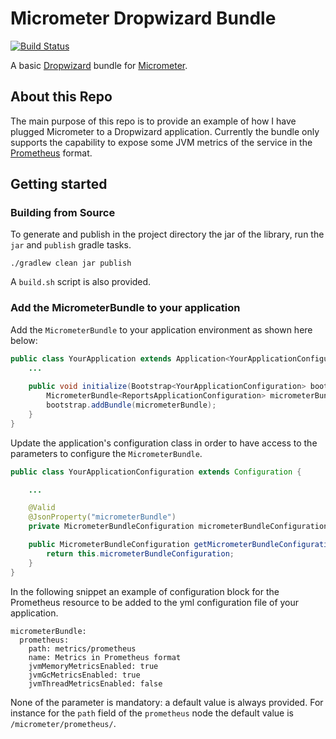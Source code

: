 # Micrometer Dropwizard Bundle
[![Build Status](https://travis-ci.org/nicolagiacchetta/micrometer-dropwizard-bundle.svg?branch=master)](https://travis-ci.org/nicolagiacchetta/micrometer-dropwizard-bundle)

A basic [Dropwizard](https://www.dropwizard.io/) bundle for [Micrometer](https://micrometer.io/). 

## About this Repo
The main purpose of this repo is to provide an example of how I have plugged Micrometer to a Dropwizard application. Currently the bundle only supports the capability to expose some JVM metrics of the service in the [Prometheus](https://prometheus.io/) format.  

## Getting started
### Building from Source
To generate and publish in the project directory the jar of the library, run the `jar` and `publish` gradle tasks.


```
./gradlew clean jar publish
```

A `build.sh` script is also provided.


### Add the MicrometerBundle to your application
Add the `MicrometerBundle` to your application environment as shown here below:

```Java
public class YourApplication extends Application<YourApplicationConfiguration> {
    ...
    
    public void initialize(Bootstrap<YourApplicationConfiguration> bootstrap) {
        MicrometerBundle<ReportsApplicationConfiguration> micrometerBundle = new MicrometerBundle<>(YourApplicationConfiguration::getMicrometerBundleConfiguration);
        bootstrap.addBundle(micrometerBundle);
    }
}
```

Update the application's configuration class in order to have access to the parameters to configure the `MicrometerBundle`.

```Java
public class YourApplicationConfiguration extends Configuration {

    ...

    @Valid
    @JsonProperty("micrometerBundle")
    private MicrometerBundleConfiguration micrometerBundleConfiguration = new MicrometerBundleConfiguration();

    public MicrometerBundleConfiguration getMicrometerBundleConfiguration() {
        return this.micrometerBundleConfiguration;
    }
}
```

In the following snippet an example of configuration block for the Prometheus resource to be added to the yml configuration file of your application.
```Yml
micrometerBundle:
  prometheus:
    path: metrics/prometheus
    name: Metrics in Prometheus format
    jvmMemoryMetricsEnabled: true
    jvmGcMetricsEnabled: true
    jvmThreadMetricsEnabled: false
```
None of the parameter is mandatory: a default value is always provided. For instance for the `path` field of the `prometheus` node the default value is `/micrometer/prometheus/`.

